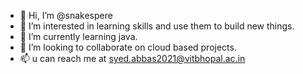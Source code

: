 - 👋 Hi, I’m @snakespere
- 👀 I’m interested in learning skills and use them to build new things.
- 🌱 I’m currently learning java.
- 💞️ I’m looking to collaborate on cloud based projects.
- 📫 u can reach me at syed.abbas2021@vitbhopal.ac.in

<!---
snakespere/snakespere is a ✨ special ✨ repository because its `README.md` (this file) appears on your GitHub profile.
You can click the Preview link to take a look at your changes.
--->
